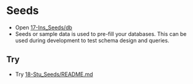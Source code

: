 # Seeds

- Open [17-Ins_Seeds/db](../../01-Activities/17-Ins_Seeds/db)
- Seeds or sample data is used to pre-fill your databases. This can be used during development to test schema design and queries.

## Try

- Try [18-Stu_Seeds/README.md](../../01-Activities/18-Stu_Seeds/README.md)
